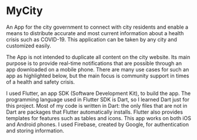 # MyCity

An App for the city government to connect with city residents and enable a means to distribute accurate and most current information about a health crisis such as COVID-19. This application can be taken by any city and customized easily.
 
The App is not intended to duplicate all content on the city website. Its main purpose is to provide real-time notifications that are possible through an app downloaded on a mobile phone. There are many use cases for such an app as highlighted below, but the main focus is community support in times of a health and safety crisis.

I used Flutter, an app SDK (Software Development Kit), to build the app. The programming language used in Flutter SDK is Dart, so I learned Dart just for this project. Most of my code is written in Dart: the only files that are not in Dart are packages that Flutter automatically installs. Flutter also provides templates for features such as tables and icons. This app works on both iOS and Android phones. I used Firebase, created by Google, for authentication and storing information. 


